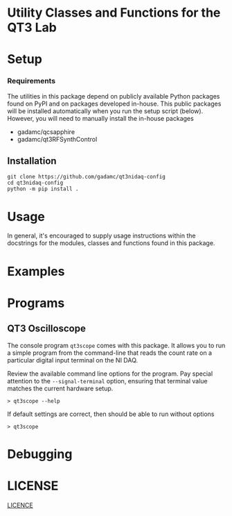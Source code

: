 # Utility Classes and Functions for the QT3 Lab


# Setup

### Requirements

The utilities in this package depend on publicly available Python packages found
on PyPI and on packages developed in-house. This public packages will be installed
automatically when you run the setup script (below). However, you will
need to manually install the in-house packages

* gadamc/qcsapphire
* gadamc/qt3RFSynthControl

## Installation

```
git clone https://github.com/gadamc/qt3nidaq-config
cd qt3nidaq-config
python -m pip install .
```

# Usage

In general, it's encouraged to supply usage instructions within
the docstrings for the modules, classes and functions found in this package.

# Examples

# Programs

## QT3 Oscilloscope

The console program `qt3scope` comes with this package. It allows you to run
a simple program from the command-line that reads the count rate on a particular
digital input terminal on the NI DAQ.

Review the available command line options for the program. Pay special attention
to the `--signal-terminal` option, ensuring that terminal value matches the current
hardware setup.

```
> qt3scope --help
```

If default settings are correct, then should be able to run without options

```
> qt3scope
```

# Debugging

# LICENSE

[LICENCE](LICENSE)
